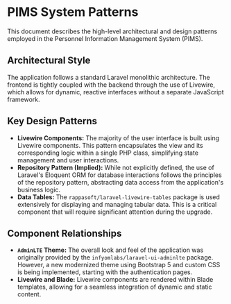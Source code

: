 # PIMS System Patterns

This document describes the high-level architectural and design patterns employed in the Personnel Information Management System (PIMS).

## Architectural Style

The application follows a standard Laravel monolithic architecture. The frontend is tightly coupled with the backend through the use of Livewire, which allows for dynamic, reactive interfaces without a separate JavaScript framework.

## Key Design Patterns

*   **Livewire Components:** The majority of the user interface is built using Livewire components. This pattern encapsulates the view and its corresponding logic within a single PHP class, simplifying state management and user interactions.
*   **Repository Pattern (Implied):** While not explicitly defined, the use of Laravel's Eloquent ORM for database interactions follows the principles of the repository pattern, abstracting data access from the application's business logic.
*   **Data Tables:** The `rappasoft/laravel-livewire-tables` package is used extensively for displaying and managing tabular data. This is a critical component that will require significant attention during the upgrade.

## Component Relationships

*   **`AdminLTE` Theme:** The overall look and feel of the application was originally provided by the `infyomlabs/laravel-ui-adminlte` package. However, a new modernized theme using Bootstrap 5 and custom CSS is being implemented, starting with the authentication pages.
*   **Livewire and Blade:** Livewire components are rendered within Blade templates, allowing for a seamless integration of dynamic and static content.
